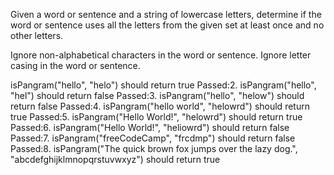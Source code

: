 Given a word or sentence and a string of lowercase letters, determine if the word or sentence uses all the letters from the given set at least once and no other letters.

Ignore non-alphabetical characters in the word or sentence.
Ignore letter casing in the word or sentence.


isPangram("hello", "helo") should return true
Passed:2. isPangram("hello", "hel") should return false
Passed:3. isPangram("hello", "helow") should return false
Passed:4. isPangram("hello world", "helowrd") should return true
Passed:5. isPangram("Hello World!", "helowrd") should return true
Passed:6. isPangram("Hello World!", "heliowrd") should return false
Passed:7. isPangram("freeCodeCamp", "frcdmp") should return false
Passed:8. isPangram("The quick brown fox jumps over the lazy dog.", "abcdefghijklmnopqrstuvwxyz") should return true
